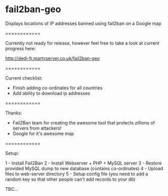 fail2ban-geo
============

Displays locations of IP addresses banned using fail2ban on a Google map

============

Currently not ready for release, however feel free to take a look at current progress here:

http://dedi-fr.martyserver.co.uk/fail2ban-geo

============

Current checklist:

- Finish adding co-ordinates for all countries
- Add ability to download ip addresses
 
============

Thanks:

- Fail2Ban team for creating the awesome tool that protects zillions of servers from attackers!
- Google for it's awesome map

============

Setup:

1 - Install Fail2Ban
2 - Install Webserver + PHP + MySQL server
3 - Restore provided MySQL dump to new database (contains co-ordinates)
4 - Upload files to web-server directory
5 - Setup config file (you need to add a random key so that other people can't add records to your db)

TBC...